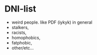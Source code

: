 # DNI-list
- weird people. like PDF (iykyk) in general
- stalkers,
- racists,
- homophobics,
- fatphobic,
- other/etc...
  
